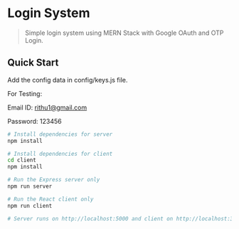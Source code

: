 # Login System 

> Simple login system using MERN Stack with Google OAuth and OTP Login.
## Quick Start

Add the config data in config/keys.js file.

For Testing:

Email ID: rithu1@gmail.com

Password: 123456

```bash
# Install dependencies for server
npm install

# Install dependencies for client
cd client
npm install

# Run the Express server only
npm run server

# Run the React client only
npm run client

# Server runs on http://localhost:5000 and client on http://localhost:3000
```
